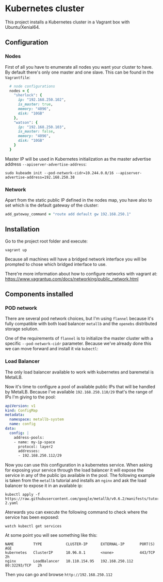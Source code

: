 # Kubernetes cluster

This project installs a Kubernetes cluster in a Vagrant box with
Ubuntu/Xenial64.

## Configuration

### Nodes

First of all you have to enumerate all nodes you want your cluster to
have. By default there's only one master and one slave. This can be
found in the `Vagrantfile`:

```ruby
  # node configurations
  nodes = {
    "sherlock": {
      ip: "192.168.250.102",
      is_master: true,
      memory: "4096",
      disk: "10GB"
    },
    "watson": {
      ip: "192.168.250.103",
      is_master: false,
      memory: "4096",
      disk: "10GB"
    }
  }
```

Master IP will be used in Kubernetes initialization as the master
advertise address `--apiserver-advertise-address`:

```shell
sudo kubeadm init --pod-network-cidr=10.244.0.0/16 --apiserver-advertise-address=192.168.250.38
```

### Network

Apart from the static public IP defined in the nodes map, you have
also to set which is the default gateway of the cluster:

```ruby
add_gateway_command = "route add default gw 192.168.250.1"
```

## Installation

Go to the project root folder and execute:

```shell
vagrant up
```

Because all machines will have a bridged network interface you will be
prompted to chose which bridged interface to use.

There're more information about how to configure networks with vagrant at:
https://www.vagrantup.com/docs/networking/public_network.html

## Components installed

### POD network

There are several pod network choices, but I'm using `flannel` because
it's fully compatible with both load balancer `metallb` and the
`openebs` distributed storage solution.

One of the requirements of `flannel` is to initialize the master
cluster with a specific `--pod-network-cidr` parameter. Because we've
already done this we can move forward and install it via `kubectl`:

### Load Balancer

The only load balancer available to work with kubernetes and baremetal
is MetalLB.

Now it's time to configure a pool of available public IPs that will be
handled by MetalLB. Because I've available `192.168.250.110/29` that's
the range of IPs I'm giving to the pool:

```yaml
apiVersion: v1
kind: ConfigMap
metadata:
  namespace: metallb-system
  name: config
data:
  config: |
    address-pools:
    - name: my-ip-space
      protocol: layer2
      addresses:
      - 192.168.250.112/29
```

Now you can use this configuration in a kubernetes service. When
asking for exposing your service through the load balancer it will
expose the service in any of the public ips available in the pool. The
following example is taken from the `metallb` tutorial and installs an
`nginx` and ask the load balancer to expose it in an available ip:

```shell
kubectl apply -f https://raw.githubusercontent.com/google/metallb/v0.6.2/manifests/tutorial-2.yaml
```

Aterwards you can execute the following command to check where the
service has been exposed:

```shell
watch kubectl get services
```

At some point you will see something like this:

```shell
NAME         TYPE           CLUSTER-IP      EXTERNAL-IP       PORT(S)        AGE
kubernetes   ClusterIP      10.96.0.1       <none>            443/TCP        2h
nginx        LoadBalancer   10.110.154.95   192.168.250.112   80:32293/TCP   2h
```

Then you can go and browse `http://192.168.250.112`
